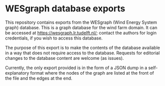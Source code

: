 # WESgraph database exports

This repository contains exports from the WESgraph (Wind Energy System graph) database.
This is a graph database for the wind farm domain.
It can be accessed at https://wesgraph.lr.tudelft.nl/; contact the authors for login credentials, if you wish to access this database.

The purpose of this export is to make the contents of the database available in a way that does not require access to the database.
Requests for editorial changes to the database content are welcome (as issues).

Currently, the only export provided is in the form of a JSON dump in a self-explanatory format where the nodes of the graph are listed at the front of the file and the edges at the end. 
